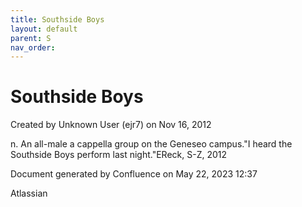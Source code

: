 ```yaml
---
title: Southside Boys
layout: default
parent: S
nav_order:
---
```


# Southside Boys

Created by  Unknown User (ejr7) on Nov 16, 2012

n. An all-male a cappella group on the Geneseo campus.&quot;I heard the Southside Boys perform last night.&quot;EReck, S-Z, 2012

Document generated by Confluence on May 22, 2023 12:37

Atlassian
